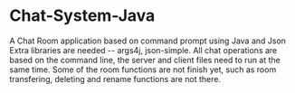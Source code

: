 # Chat-System-Java
A Chat Room application based on command prompt using Java and Json
Extra libraries are needed -- args4j, json-simple.
All chat operations are based on the command line, the server and client files need to run at the same time.  Some of the room functions are not finish yet,
such as room transfering, deleting and rename functions are not there.
